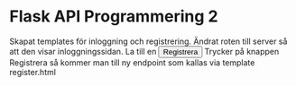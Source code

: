 # Flask API Programmering 2
Skapat templates för inloggning och registrering.
Ändrat roten till server så att den visar inloggningssidan. La till en <button>Registrera</button>
Trycker på knappen Registrera så kommer man till ny endpoint som kallas via template register.html
